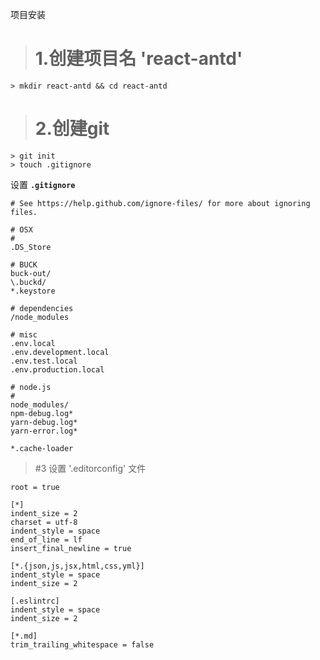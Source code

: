 项目安装


> # 1.创建项目名 'react-antd'

```
> mkdir react-antd && cd react-antd
```

> # 2.创建git

```
> git init
> touch .gitignore
```

设置 **`.gitignore`**
```
# See https://help.github.com/ignore-files/ for more about ignoring files.

# OSX
#
.DS_Store

# BUCK
buck-out/
\.buckd/
*.keystore

# dependencies
/node_modules

# misc
.env.local
.env.development.local
.env.test.local
.env.production.local

# node.js
#
node_modules/
npm-debug.log*
yarn-debug.log*
yarn-error.log*

*.cache-loader
```

> #3 设置 '.editorconfig' 文件

```
root = true

[*]
indent_size = 2
charset = utf-8
indent_style = space
end_of_line = lf
insert_final_newline = true

[*.{json,js,jsx,html,css,yml}]
indent_style = space
indent_size = 2

[.eslintrc]
indent_style = space
indent_size = 2

[*.md]
trim_trailing_whitespace = false
```
